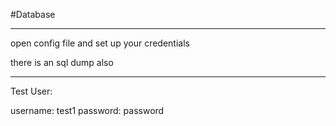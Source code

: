 #Database

---

open config file and set up your credentials

there is an sql dump also

---

Test User:

username: test1
password: password
